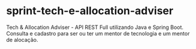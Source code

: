 # sprint-tech-e-allocation-adviser
Tech &amp; Allocation Adviser - API REST Full utilizando Java e Spring Boot. Consulta e cadastro para ser ou ter um mentor de tecnologia e um mentor de alocação.
